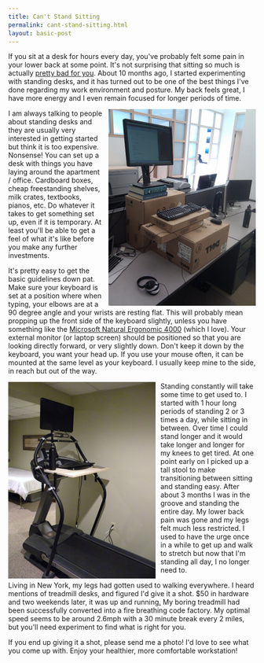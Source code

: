```yaml
---
title: Can't Stand Sitting
permalink: cant-stand-sitting.html
layout: basic-post
---
```


If you sit at a desk for hours every day, you've probably felt some pain in your lower back at some point. It's not surprising that sitting so much is actually [pretty bad for you](http://www.npr.org/2011/04/25/135575490/sitting-all-day-worse-for-you-than-you-might-think). About 10 months ago, I started experimenting with standing desks, and it has turned out to be one of the best things I've done regarding my work environment and posture. My back feels great, I have more energy and I even remain focused for longer periods of time.

<a href='/static/resources/office-standing-desk.jpg'><img src='/static/resources/office-standing-desk.jpg' class='img-rounded' align='right' alt='Office Standing Desk' style='width:300px; margin-left:10px;'/></a>

I am always talking to people about standing desks and they are usually very interested in getting started but think it is too expensive. Nonsense! You can set up a desk with things you have laying around the apartment / office. Cardboard boxes, cheap freestanding shelves, milk crates, textbooks, pianos, etc. Do whatever it takes to get something set up, even if it is temporary. At least you'll be able to get a feel of what it's like before you make any further investments.

It's pretty easy to get the basic guidelines down pat. Make sure your keyboard is set at a position where when typing, your elbows are at a 90 degree angle and your wrists are resting flat. This will probably mean propping up the front side of the keyboard slightly, unless you have something like the [Microsoft Natural Ergonomic 4000](http://www.amazon.com/Microsoft-Natural-Ergonomic-Keyboard-4000/dp/B000A6PPOK/ref=sr_1_1?s=electronics&ie=UTF8&qid=1427525342&sr=1-1&tag=wr250rcom-20&keywords=microsoft+ergonomic+4000) (which I love). Your external monitor (or laptop screen) should be positioned so that you are looking directly forward, or very slightly down. Don't keep it down by the keyboard, you want your head up. If you use your mouse often, it can be mounted at the same level as your keyboard. I usually keep mine to the side, in reach but out of the way.

<a href='/static/resources/treadmill-desk.jpg'><img src='/static/resources/treadmill-desk.jpg' class='img-rounded' align='left' alt='Treadmill Desk' style='width:300px; margin-right:10px;'/></a>

Standing constantly will take some time to get used to. I started with 1 hour long periods of standing 2 or 3 times a day, while sitting in between. Over time I could stand longer and it would take longer and longer for my knees to get tired. At one point early on I picked up a tall stool to make transitioning between sitting and standing easy. After about 3 months I was in the groove and standing the entire day. My lower back pain was gone and my legs felt much less restricted. I used to have the urge once in a while to get up and walk to stretch but now that I'm standing all day, I no longer need to.

Living in New York, my legs had gotten used to walking everywhere. I heard mentions of treadmill desks, and figured I'd give it a shot. $50 in hardware and two weekends later, it was up and running[.](http://instantrimshot.com/classic/?sound=rimshot) My boring treadmill had been successfully converted into a fire breathing code factory. My optimal speed seems to be around 2.6mph with a 30 minute break every 2 miles, but you'll need experiment to find what is right for you.

If you end up giving it a shot, please send me a photo! I'd love to see what you come up with. Enjoy your healthier, more comfortable workstation!
